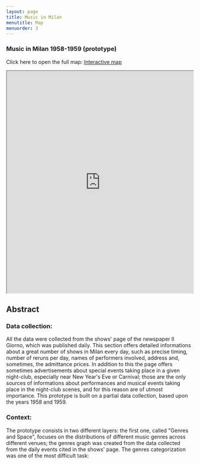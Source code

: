 ```yaml
---
layout: page
title: Music in Milan
menutitle: Map
menuorder: 3
---
```


### Music in Milan 1958-1959 (prototype)

Click here to open the full map: [Interactive map](https://martinnicastro.github.io/Music%20in%20Milan/index.html#13/45.4604/9.2380)

<iframe src="https://martinnicastro.github.io/Music%20in%20Milan/index.html#13/45.4604/9.2380" width="100%" height="600"></iframe>


## Abstract

### Data collection:
All the data were collected from the shows' page of the newspaper Il Giorno, which was published daily. This section offers detailed informations about a great number of shows in Milan every day, such as precise timing, number of reruns per day, names of performers involved, address and, sometimes, the admittance prices. In addition to this the page offers sometimes advertisements about special events taking place in a given night-club, especially near New Year's Eve or Carnival; those are the only sources of informations about performances and musical events taking place in the night-club scenes, and for this reason are of utmost importance. This prototype is built on a partial data collection, based upon the years 1958 and 1959.

### Context:
The prototype consists in two different layers: the first one, called "Genres and Space", focuses on the distributions of different music genres across different venues; the genres graph was created from the data collected from the daily events cited in the shows' page. The genres categorization was one of the most difficult task:
